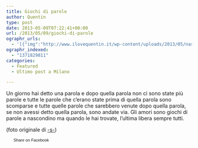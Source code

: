 ```yaml
---
title: Giochi di parole
author: Quentin
type: post
date: 2013-05-09T07:22:41+00:00
url: /2013/05/09/giochi-di-parole
ographr_urls:
  - '[{"img":"http://www.ilovequentin.it/wp-content/uploads/2013/05/nascondino-300x197.jpg"}]'
ographr_indexed:
  - "1371829811"
categories:
  - Featured
  - Ultimo post a Milano

---
```

Un giorno hai detto una parola e dopo quella parola non ci sono state più parole e tutte le parole che c&#8217;erano state prima di quella parola sono scomparse e tutte quelle parole che sarebbero venute dopo quella parola, se non avessi detto quella parola, sono andate via. Gli amori sono giochi di parole a nascondino ma quando le hai trovate, l&#8217;ultima libera sempre tutti.

(foto originale di [-s-][1])

<a href="http://www.facebook.com/share.php?u=http%3A%2F%2Fwww.ilovequentin.it%2F2013%2F05%2F09%2Fgiochi-di-parole&t=Giochi%20di%20parole" id="facebook_share_both_1820" style="font-size:11px; line-height:13px; font-family:'lucida grande',tahoma,verdana,arial,sans-serif; text-decoration:none; padding:2px 0 0 20px; height:16px; background:url(http://b.static.ak.fbcdn.net/images/share/facebook_share_icon.gif) no-repeat top left;">Share on Facebook</a>

 [1]: http://www.flickr.com/photos/-s-/2716021355/sizes/l/in/photostream/